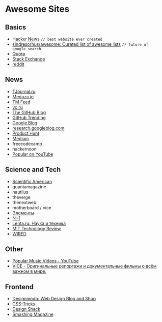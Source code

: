 # Awesome Sites
## Basics
* [Hacker News](https://news.ycombinator.com/) `// best website ever created`
* [sindresorhus/awesome: Curated list of awesome lists](https://github.com/sindresorhus/awesome) `// future of google search`
* [Quora](https://www.quora.com/)
* [Stack Exchange](http://stackexchange.com/sites)
* [reddit](https://www.reddit.com/)

## News
* [TJournal.ru](https://tjournal.ru/)
* [Meduza.io](https://meduza.io/)
* [TM Feed](http://tmfeed.ru/)
* [vc.ru](https://vc.ru/)
* [The GitHub Blog](https://github.com/blog/category/all)
* [GitHub Trending](https://github.com/trending)
* [Google Blog](https://blog.google/)
* [research.googleblog.com](https://research.googleblog.com/)
* [Product Hunt](https://www.producthunt.com/)
* [Medium](https://medium.com/)
* freecodecamp
* hackernoon
* [Popular on YouTube](https://www.youtube.com/channel/UCF0pVplsI8R5kcAqgtoRqoA)

## Science and Tech
* [Scientific American](https://www.scientificamerican.com/)
* quantamagazine
* nautilus
* theverge
* thenextweb
* motherboard / vice
* [Элементы](http://elementy.ru/)
* [N+1](https://nplus1.ru/)
* [Lenta.ru: Наука и техника](https://lenta.ru/rubrics/science/)
* [MIT Technology Review](https://www.technologyreview.com/)
* [WIRED](https://www.wired.com/)

## Other
* [Popular Music Videos - YouTube](https://www.youtube.com/playlist?list=PLFgquLnL59alCl_2TQvOiD5Vgm1hCaGSI)
* [VICE - Оригинальные репортажи и документальные фильмы о всём важном в мире.](https://www.vice.com/ru)

## Frontend
* [Designmodo: Web Design Blog and Shop](https://designmodo.com/)
* [CSS-Tricks](https://css-tricks.com/)
* [Design Shack](https://designshack.net/)
* [Smashing Magazine](https://www.smashingmagazine.com/)
